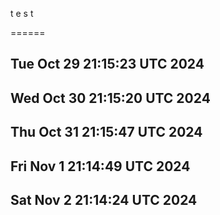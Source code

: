 t
e
s
t

======

Tue Oct 29 21:15:23 UTC 2024
 ------ 
Wed Oct 30 21:15:20 UTC 2024
 ------ 
Thu Oct 31 21:15:47 UTC 2024
 ------ 
Fri Nov  1 21:14:49 UTC 2024
 ------ 
Sat Nov  2 21:14:24 UTC 2024
 ------ 
